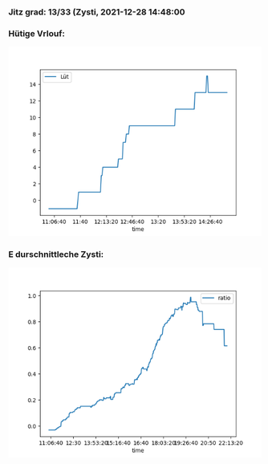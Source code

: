 ### Jitz grad: 13/33 (Zysti, 2021-12-28 14:48:00

### Hütige Vrlouf:
![Graph](Today.png)

### E durschnittleche Zysti:
![Graph](Zysti.png)